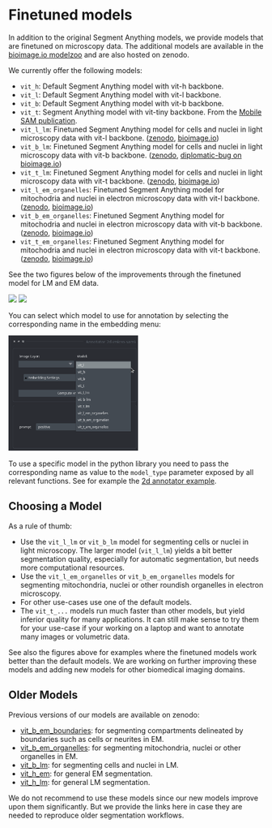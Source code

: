 # Finetuned models

In addition to the original Segment Anything models, we provide models that are finetuned on microscopy data.
The additional models are available in the [bioimage.io modelzoo](https://bioimage.io/#/) and are also hosted on zenodo.

We currently offer the following models:
- `vit_h`: Default Segment Anything model with vit-h backbone.
- `vit_l`: Default Segment Anything model with vit-l backbone.
- `vit_b`: Default Segment Anything model with vit-b backbone.
- `vit_t`: Segment Anything model with vit-tiny backbone. From the [Mobile SAM publication](https://arxiv.org/abs/2306.14289). 
- `vit_l_lm`: Finetuned Segment Anything model for cells and nuclei in light microscopy data with vit-l backbone. ([zenodo](TODO), [bioimage.io](TODO))
- `vit_b_lm`: Finetuned Segment Anything model for cells and nuclei in light microscopy data with vit-b backbone. ([zenodo](https://zenodo.org/doi/10.5281/zenodo.11103797), [diplomatic-bug on bioimage.io](TODO))
- `vit_t_lm`: Finetuned Segment Anything model for cells and nuclei in light microscopy data with vit-t backbone. ([zenodo](TODO), [bioimage.io](TODO))
- `vit_l_em_organelles`: Finetuned Segment Anything model for mitochodria and nuclei in electron microscopy data with vit-l backbone. ([zenodo](TODO), [bioimage.io](TODO))
- `vit_b_em_organelles`: Finetuned Segment Anything model for mitochodria and nuclei in electron microscopy data with vit-b backbone. ([zenodo](TODO), [bioimage.io](TODO))
- `vit_t_em_organelles`: Finetuned Segment Anything model for mitochodria and nuclei in electron microscopy data with vit-t backbone. ([zenodo](TODO), [bioimage.io](TODO))

See the two figures below of the improvements through the finetuned model for LM and EM data. 

<img src="https://raw.githubusercontent.com/computational-cell-analytics/micro-sam/master/doc/images/lm_comparison.png" width="768">

<img src="https://raw.githubusercontent.com/computational-cell-analytics/micro-sam/master/doc/images/em_comparison.png" width="768">

You can select which model to use for annotation by selecting the corresponding name in the embedding menu:

<img src="https://raw.githubusercontent.com/computational-cell-analytics/micro-sam/master/doc/images/model-type-selector.png" width="256">

To use a specific model in the python library you need to pass the corresponding name as value to the `model_type` parameter exposed by all relevant functions.
See for example the [2d annotator example](https://github.com/computational-cell-analytics/micro-sam/blob/master/examples/annotator_2d.py#L62).


## Choosing a Model 

As a rule of thumb:
- Use the `vit_l_lm` or `vit_b_lm` model for segmenting cells or nuclei in light microscopy. The larger model (`vit_l_lm`) yields a bit better segmentation quality, especially for automatic segmentation, but needs more computational resources.
- Use the `vit_l_em_organelles` or `vit_b_em_organelles` models for segmenting mitochondria, nuclei or other  roundish organelles in electron microscopy.
- For other use-cases use one of the default models.
- The `vit_t_...` models run much faster than other models, but yield inferior quality for many applications. It can still make sense to try them for your use-case if your working on a laptop and want to annotate many images or volumetric data. 

See also the figures above for examples where the finetuned models work better than the default models.
We are working on further improving these models and adding new models for other biomedical imaging domains.


## Older Models

Previous versions of our models are available on zenodo:
- [vit_b_em_boundaries](https://zenodo.org/records/10524894): for segmenting compartments delineated by boundaries such as cells or neurites in EM.
- [vit_b_em_organelles](https://zenodo.org/records/10524828): for segmenting mitochondria, nuclei or other organelles in EM.
- [vit_b_lm](https://zenodo.org/records/10524791): for segmenting cells and nuclei in LM.
- [vit_h_em](https://zenodo.org/records/8250291): for general EM segmentation.
- [vit_h_lm](https://zenodo.org/records/8250299): for general LM segmentation.

We do not recommend to use these models since our new models improve upon them significantly. But we provide the links here in case they are needed to reproduce older segmentation workflows.
